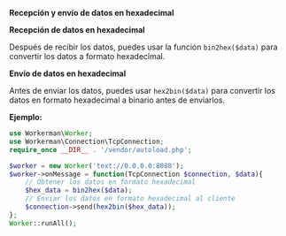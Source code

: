 **Recepción y envío de datos en hexadecimal**

**Recepción de datos en hexadecimal**

Después de recibir los datos, puedes usar la función ```bin2hex($data)``` para convertir los datos a formato hexadecimal.

**Envío de datos en hexadecimal**

Antes de enviar los datos, puedes usar ```hex2bin($data)``` para convertir los datos en formato hexadecimal a binario antes de enviarlos.

**Ejemplo:**

```php
use Workerman\Worker;
use Workerman\Connection\TcpConnection;
require_once __DIR__ . '/vendor/autoload.php';

$worker = new Worker('text://0.0.0.0:8080');
$worker->onMessage = function(TcpConnection $connection, $data){
    // Obtener los datos en formato hexadecimal
    $hex_data = bin2hex($data);
    // Enviar los datos en formato hexadecimal al cliente
    $connection->send(hex2bin($hex_data));
};
Worker::runAll();
```
